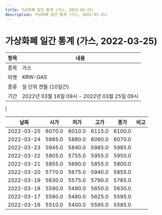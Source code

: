 ```yaml
---
title: 가상화폐 일간 통계 (가스, 2022-03-25)
description: 가상화폐 일간 통계 (가스, 2022-03-25)
---
```


가상화폐 일간 통계 (가스, 2022-03-25)
===

|항목|내용|
|--|--|
|종목|가스|
|마켓|KRW-GAS|
|종류|일 단위 캔들 (10일간)|
|기간|2022년 03월 16일 09시 - 2022년 03월 25일 09시
|

|날짜|시가|저가|고가|종가|비고|
|--|--|--|--|--|--|
|2022-03-25|6070.0|6010.0|6115.0|6100.0|    |
|2022-03-24|5985.0|5880.0|6090.0|6070.0|    |
|2022-03-23|5945.0|5840.0|5985.0|5985.0|    |
|2022-03-22|5805.0|5755.0|5955.0|5950.0|    |
|2022-03-21|5855.0|5690.0|5855.0|5800.0|    |
|2022-03-20|5770.0|5675.0|5940.0|5855.0|    |
|2022-03-19|5630.0|5575.0|5790.0|5765.0|    |
|2022-03-18|5590.0|5490.0|5650.0|5630.0|    |
|2022-03-17|5590.0|5480.0|5625.0|5595.0|    |
|2022-03-16|5510.0|5400.0|5595.0|5585.0|    |
